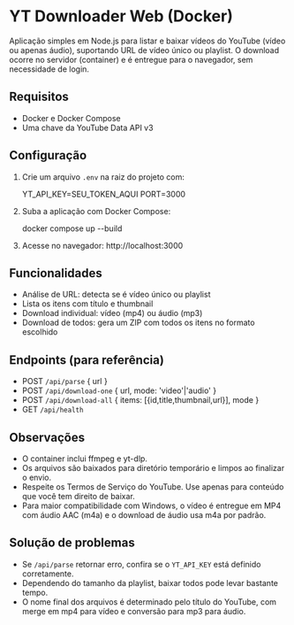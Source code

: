 # YT Downloader Web (Docker)

Aplicação simples em Node.js para listar e baixar vídeos do YouTube (vídeo ou apenas áudio), suportando URL de vídeo único ou playlist. O download ocorre no servidor (container) e é entregue para o navegador, sem necessidade de login.

## Requisitos
- Docker e Docker Compose
- Uma chave da YouTube Data API v3

## Configuração
1. Crie um arquivo `.env` na raiz do projeto com:
   
   YT_API_KEY=SEU_TOKEN_AQUI
   PORT=3000

2. Suba a aplicação com Docker Compose:
   
   docker compose up --build

3. Acesse no navegador: http://localhost:3000

## Funcionalidades
- Análise de URL: detecta se é vídeo único ou playlist
- Lista os itens com título e thumbnail
- Download individual: vídeo (mp4) ou áudio (mp3)
- Download de todos: gera um ZIP com todos os itens no formato escolhido

## Endpoints (para referência)
- POST `/api/parse` { url }
- POST `/api/download-one` { url, mode: 'video'|'audio' }
- POST `/api/download-all` { items: [{id,title,thumbnail,url}], mode }
- GET `/api/health`

## Observações
- O container inclui ffmpeg e yt-dlp.
- Os arquivos são baixados para diretório temporário e limpos ao finalizar o envio.
- Respeite os Termos de Serviço do YouTube. Use apenas para conteúdo que você tem direito de baixar.
- Para maior compatibilidade com Windows, o vídeo é entregue em MP4 com áudio AAC (m4a) e o download de áudio usa m4a por padrão.

## Solução de problemas
- Se `/api/parse` retornar erro, confira se o `YT_API_KEY` está definido corretamente.
- Dependendo do tamanho da playlist, baixar todos pode levar bastante tempo.
- O nome final dos arquivos é determinado pelo título do YouTube, com merge em mp4 para vídeo e conversão para mp3 para áudio.
